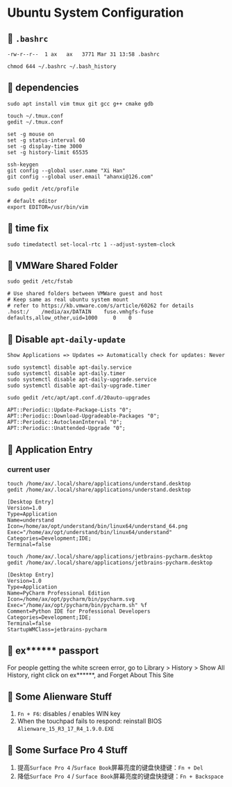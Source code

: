 # Ubuntu System Configuration

## 🌱 `.bashrc` 

```
-rw-r--r--  1 ax   ax   3771 Mar 31 13:58 .bashrc
```

```
chmod 644 ~/.bashrc ~/.bash_history
```

## 🌱 dependencies

```
sudo apt install vim tmux git gcc g++ cmake gdb

touch ~/.tmux.conf
gedit ~/.tmux.conf

set -g mouse on
set -g status-interval 60
set -g display-time 3000
set -g history-limit 65535

ssh-keygen
git config --global user.name "Xi Han"
git config --global user.email "ahanxi@126.com"

sudo gedit /etc/profile

# default editor
export EDITOR=/usr/bin/vim
```

## 🌱 time fix

```
sudo timedatectl set-local-rtc 1 --adjust-system-clock
```
    
## 🌱 VMWare Shared Folder

```
sudo gedit /etc/fstab

# Use shared folders between VMWare guest and host
# Keep same as real ubuntu system mount 
# refer to https://kb.vmware.com/s/article/60262 for details
.host:/    /media/ax/DATAIN    fuse.vmhgfs-fuse    defaults,allow_other,uid=1000     0    0
```

## 🌱 Disable `apt-daily-update`

```
Show Applications => Updates => Automatically check for updates: Never

sudo systemctl disable apt-daily.service
sudo systemctl disable apt-daily.timer
sudo systemctl disable apt-daily-upgrade.service
sudo systemctl disable apt-daily-upgrade.timer

sudo gedit /etc/apt/apt.conf.d/20auto-upgrades

APT::Periodic::Update-Package-Lists "0";
APT::Periodic::Download-Upgradeable-Packages "0";
APT::Periodic::AutocleanInterval "0";
APT::Periodic::Unattended-Upgrade "0";
```

## 🌱 Application Entry

### current user

```    
touch /home/ax/.local/share/applications/understand.desktop
gedit /home/ax/.local/share/applications/understand.desktop

[Desktop Entry]
Version=1.0
Type=Application
Name=understand
Icon=/home/ax/opt/understand/bin/linux64/understand_64.png
Exec="/home/ax/opt/understand/bin/linux64/understand"
Categories=Development;IDE;
Terminal=false

touch /home/ax/.local/share/applications/jetbrains-pycharm.desktop
gedit /home/ax/.local/share/applications/jetbrains-pycharm.desktop

[Desktop Entry]
Version=1.0
Type=Application
Name=PyCharm Professional Edition
Icon=/home/ax/opt/pycharm/bin/pycharm.svg
Exec="/home/ax/opt/pycharm/bin/pycharm.sh" %f
Comment=Python IDE for Professional Developers
Categories=Development;IDE;
Terminal=false
StartupWMClass=jetbrains-pycharm
```

## 🌱 ex****** passport

For people getting the white screen error, go to Library > History > Show All History, right click on ex******, and Forget About This Site

## 🌱 Some Alienware Stuff

1. `Fn + F6`: disables / enables WIN key
2. When the touchpad fails to respond: reinstall BIOS `Alienware_15_R3_17_R4_1.9.0.EXE`

## 🌱 Some Surface Pro 4 Stuff

1. 提高`Surface Pro 4`  /`Surface Book`屏幕亮度的键盘快捷键：`Fn + Del`
2. 降低`Surface Pro 4` / `Surface Book`屏幕亮度的键盘快捷键：`Fn + Backspace`